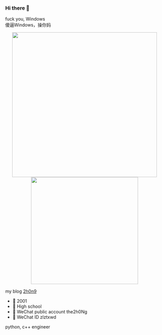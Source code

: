 ### Hi there 👋

fuck you, Windows \
傻逼Windows，操你妈

<p align="center">
  <img src = "https://github-readme-stats.vercel.app/api?username=zckun&show_icons=true&hide_border=true&theme=graywhite&include_all_commits=true&count_private=true" width = 460>
  <img src = "https://github-readme-stats.vercel.app/api/top-langs/?username=zckun&layout=compact&hide_border=true&langs_count=10&theme=graywhite&include_all_commits=true&count_private=true" width = 340>
</p>

 my blog [2h0n9](http://zckun.github.io/)
 
 - 🥀 2001
 - 🏫 High school
 - 👯 WeChat public account the2h0Ng
 - 💬 WeChat ID zlztxwd
 
python, c++ engineer

<!--
**ZCKun/ZCKun** is a ✨ _special_ ✨ repository because its `README.md` (this file) appears on your GitHub profile.

Here are some ideas to get you started:

- 🔭 I’m currently working on ...
- 🌱 I’m currently learning ...
- 👯 I’m looking to collaborate on ...
- 🤔 I’m looking for help with ...
- 💬 Ask me about ...
- 📫 How to reach me: ...
- 😄 Pronouns: ...
- ⚡ Fun fact: ...


[![Stats](https://github-readme-stats.vercel.app/api?username=zckun&show_icons=true&count_private=true)](https://github.com/ZCKun)

[![Top Langs](https://github-readme-stats.vercel.app/api/top-langs/?username=zckun&layout=compact)](https://github.com/ZCKun)
-->

